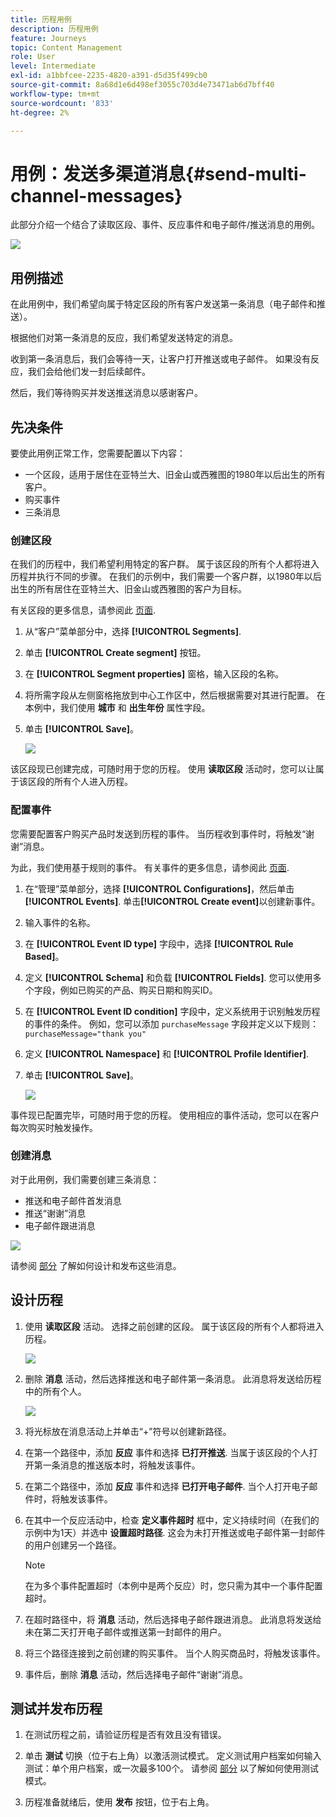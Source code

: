 ```yaml
---
title: 历程用例
description: 历程用例
feature: Journeys
topic: Content Management
role: User
level: Intermediate
exl-id: a1bbfcee-2235-4820-a391-d5d35f499cb0
source-git-commit: 8a68d1e6d498ef3055c703d4e73471ab6d7bff40
workflow-type: tm+mt
source-wordcount: '833'
ht-degree: 2%

---
```


# 用例：发送多渠道消息{#send-multi-channel-messages}

此部分介绍一个结合了读取区段、事件、反应事件和电子邮件/推送消息的用例。

![](assets/jo-uc1.png)

## 用例描述

在此用例中，我们希望向属于特定区段的所有客户发送第一条消息（电子邮件和推送）。

根据他们对第一条消息的反应，我们希望发送特定的消息。

收到第一条消息后，我们会等待一天，让客户打开推送或电子邮件。 如果没有反应，我们会给他们发一封后续邮件。

然后，我们等待购买并发送推送消息以感谢客户。

## 先决条件

要使此用例正常工作，您需要配置以下内容：

* 一个区段，适用于居住在亚特兰大、旧金山或西雅图的1980年以后出生的所有客户。
* 购买事件
* 三条消息

### 创建区段

在我们的历程中，我们希望利用特定的客户群。 属于该区段的所有个人都将进入历程并执行不同的步骤。 在我们的示例中，我们需要一个客户群，以1980年以后出生的所有居住在亚特兰大、旧金山或西雅图的客户为目标。

有关区段的更多信息，请参阅此 [页面](../segment/about-segments.md).

1. 从“客户”菜单部分中，选择 **[!UICONTROL Segments]**.

1. 单击 **[!UICONTROL Create segment]** 按钮。

1. 在 **[!UICONTROL Segment properties]** 窗格，输入区段的名称。

1. 将所需字段从左侧窗格拖放到中心工作区中，然后根据需要对其进行配置。 在本例中，我们使用 **城市** 和 **出生年份** 属性字段。

1. 单击 **[!UICONTROL Save]**。

   ![](assets/add-attributes.png)

该区段现已创建完成，可随时用于您的历程。 使用 **读取区段** 活动时，您可以让属于该区段的所有个人进入历程。

### 配置事件

您需要配置客户购买产品时发送到历程的事件。 当历程收到事件时，将触发“谢谢”消息。

为此，我们使用基于规则的事件。 有关事件的更多信息，请参阅此 [页面](../event/about-events.md).

1. 在“管理”菜单部分，选择 **[!UICONTROL Configurations]**，然后单击 **[!UICONTROL Events]**. 单击&#x200B;**[!UICONTROL Create event]**&#x200B;以创建新事件。

1. 输入事件的名称。

1. 在 **[!UICONTROL Event ID type]** 字段中，选择 **[!UICONTROL Rule Based]**。

1. 定义 **[!UICONTROL Schema]** 和负载 **[!UICONTROL Fields]**. 您可以使用多个字段，例如已购买的产品、购买日期和购买ID。

1. 在 **[!UICONTROL Event ID condition]** 字段中，定义系统用于识别触发历程的事件的条件。 例如，您可以添加 `purchaseMessage` 字段并定义以下规则： `purchaseMessage="thank you"`

1. 定义 **[!UICONTROL Namespace]** 和 **[!UICONTROL Profile Identifier]**.

1. 单击 **[!UICONTROL Save]**。

   ![](assets/jo-uc2.png)

事件现已配置完毕，可随时用于您的历程。 使用相应的事件活动，您可以在客户每次购买时触发操作。

### 创建消息

对于此用例，我们需要创建三条消息：

* 推送和电子邮件首发消息
* 推送“谢谢”消息
* 电子邮件跟进消息

![](assets/jo-uc3.png)

请参阅 [部分](../segment/about-segments.md) 了解如何设计和发布这些消息。

## 设计历程

1. 使用 **读取区段** 活动。 选择之前创建的区段。 属于该区段的所有个人都将进入历程。

   ![](assets/jo-uc4.png)

1. 删除 **消息** 活动，然后选择推送和电子邮件第一条消息。 此消息将发送给历程中的所有个人。

   ![](assets/jo-uc5.png)

1. 将光标放在消息活动上并单击“+”符号以创建新路径。

1. 在第一个路径中，添加 **反应** 事件和选择 **已打开推送**. 当属于该区段的个人打开第一条消息的推送版本时，将触发该事件。

1. 在第二个路径中，添加 **反应** 事件和选择 **已打开电子邮件**. 当个人打开电子邮件时，将触发该事件。

1. 在其中一个反应活动中，检查 **定义事件超时** 框中，定义持续时间（在我们的示例中为1天）并选中 **设置超时路径**. 这会为未打开推送或电子邮件第一封邮件的用户创建另一个路径。

   >[!NOTE]
   >
   >在为多个事件配置超时（本例中是两个反应）时，您只需为其中一个事件配置超时。

1. 在超时路径中，将 **消息** 活动，然后选择电子邮件跟进消息。 此消息将发送给未在第二天打开电子邮件或推送第一封邮件的用户。

1. 将三个路径连接到之前创建的购买事件。 当个人购买商品时，将触发该事件。

1. 事件后，删除 **消息** 活动，然后选择电子邮件“谢谢”消息。

## 测试并发布历程

1. 在测试历程之前，请验证历程是否有效且没有错误。

1. 单击 **测试** 切换（位于右上角）以激活测试模式。 定义测试用户档案如何输入测试：单个用户档案，或一次最多100个。 请参阅 [部分](testing-the-journey.md) 以了解如何使用测试模式。

1. 历程准备就绪后，使用 **发布** 按钮，位于右上角。
